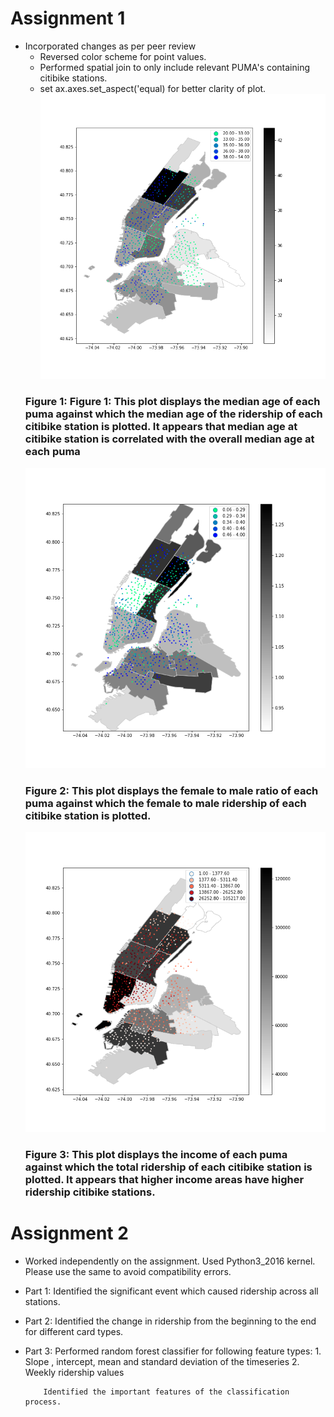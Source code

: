 # Assignment 1

* Incorporated changes as per peer review
  * Reversed color scheme for point values.
  * Performed spatial join to only include relevant PUMA's containing citibike stations.
  * set ax.axes.set_aspect('equal) for better clarity of plot.
  ![screenshot](final1.png)
  ### Figure 1: Figure 1: This plot displays the median age of each puma against which the median age of the ridership of each citibike station is plotted. It appears that median age at citibike station is correlated with the overall median age at each puma
  ![screenshot](final2.png)
  ### Figure 2: This plot displays the female to male ratio of each puma against which the female to male ridership of each citibike station is plotted.
  ![screenshot](final3.png)
  ### Figure 3: This plot displays the income of each puma against which the total ridership of each citibike station is plotted. It appears that higher income areas have higher ridership citibike stations.


# Assignment 2

* Worked independently on the assignment. Used Python3_2016 kernel. Please use the same to avoid compatibility errors.

* Part 1: Identified the significant event which caused ridership across all stations.
* Part 2: Identified the change in ridership from the beginning to the end for different card types.
* Part 3: Performed random forest classifier for following feature types:
          1. Slope , intercept, mean and standard deviation of the timeseries
          2. Weekly ridership values
          
          Identified the important features of the classification process.